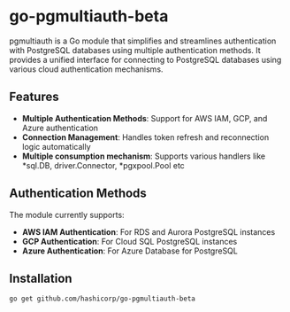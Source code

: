 # go-pgmultiauth-beta

pgmultiauth is a Go module that simplifies and streamlines authentication with PostgreSQL databases using multiple authentication methods. It provides a unified interface for connecting to PostgreSQL databases using various cloud authentication mechanisms.

## Features

- **Multiple Authentication Methods**: Support for AWS IAM, GCP, and Azure authentication
- **Connection Management**: Handles token refresh and reconnection logic automatically
- **Multiple consumption mechanism**: Supports various handlers like *sql.DB, driver.Connector, *pgxpool.Pool etc

## Authentication Methods

The module currently supports:

- **AWS IAM Authentication**: For RDS and Aurora PostgreSQL instances
- **GCP Authentication**: For Cloud SQL PostgreSQL instances
- **Azure Authentication**: For Azure Database for PostgreSQL

## Installation

```bash
go get github.com/hashicorp/go-pgmultiauth-beta